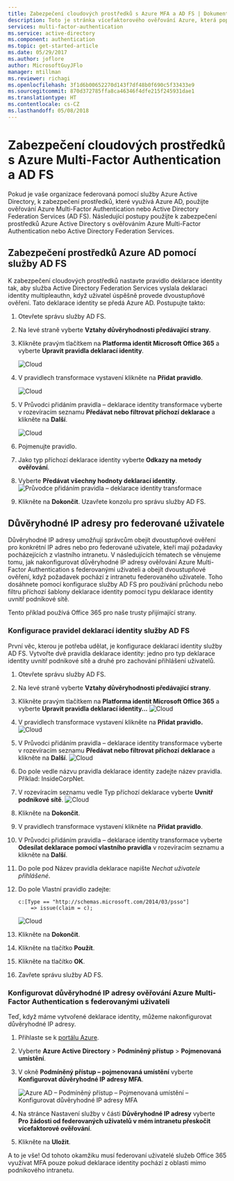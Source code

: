 ```yaml
---
title: Zabezpečení cloudových prostředků s Azure MFA a AD FS | Dokumentace Microsoftu
description: Toto je stránka vícefaktorového ověřování Azure, která popisuje, jak začít s vícefaktorovým ověřováním Azure a službami AD FS v cloudu.
services: multi-factor-authentication
ms.service: active-directory
ms.component: authentication
ms.topic: get-started-article
ms.date: 05/29/2017
ms.author: joflore
author: MicrosoftGuyJFlo
manager: mtillman
ms.reviewer: richagi
ms.openlocfilehash: 3f1d6b00652270d143f7df48b0f690c5f33433e9
ms.sourcegitcommit: 870d372785ffa8ca46346f4dfe215f245931dae1
ms.translationtype: HT
ms.contentlocale: cs-CZ
ms.lasthandoff: 05/08/2018
---
```

# <a name="securing-cloud-resources-with-azure-multi-factor-authentication-and-ad-fs"></a>Zabezpečení cloudových prostředků s Azure Multi-Factor Authentication a AD FS
Pokud je vaše organizace federovaná pomocí služby Azure Active Directory, k zabezpečení prostředků, které využívá Azure AD, použijte ověřování Azure Multi-Factor Authentication nebo Active Directory Federation Services (AD FS). Následující postupy použijte k zabezpečení prostředků Azure Active Directory s ověřováním Azure Multi-Factor Authentication nebo Active Directory Federation Services.

## <a name="secure-azure-ad-resources-using-ad-fs"></a>Zabezpečení prostředků Azure AD pomocí služby AD FS
K zabezpečení cloudových prostředků nastavte pravidlo deklarace identity tak, aby služba Active Directory Federation Services vyslala deklaraci identity multipleauthn, když uživatel úspěšně provede dvoustupňové ověření. Tato deklarace identity se předá Azure AD. Postupujte takto:


1. Otevřete správu služby AD FS.
2. Na levé straně vyberte **Vztahy důvěryhodnosti předávající strany**.
3. Klikněte pravým tlačítkem na **Platforma identit Microsoft Office 365** a vyberte **Upravit pravidla deklarací identity**.

   ![Cloud](./media/howto-mfa-adfs/trustedip1.png)

4. V pravidlech transformace vystavení klikněte na **Přidat pravidlo**.

   ![Cloud](./media/howto-mfa-adfs/trustedip2.png)

5. V Průvodci přidáním pravidla – deklarace identity transformace vyberte v rozevíracím seznamu **Předávat nebo filtrovat příchozí deklarace** a klikněte na **Další**.

   ![Cloud](./media/howto-mfa-adfs/trustedip3.png)

6. Pojmenujte pravidlo. 
7. Jako typ příchozí deklarace identity vyberte **Odkazy na metody ověřování**.
8. Vyberte **Předávat všechny hodnoty deklarací identity**.
    ![	Průvodce přidáním pravidla – deklarace identity transformace](./media/howto-mfa-adfs/configurewizard.png)
9. Klikněte na **Dokončit**. Uzavřete konzolu pro správu služby AD FS.

## <a name="trusted-ips-for-federated-users"></a>Důvěryhodné IP adresy pro federované uživatele
Důvěryhodné IP adresy umožňují správcům obejít dvoustupňové ověření pro konkrétní IP adres nebo pro federované uživatele, kteří mají požadavky pocházejících z vlastního intranetu. V následujících tématech se věnujeme tomu, jak nakonfigurovat důvěryhodné IP adresy ověřování Azure Multi-Factor Authentication s federovanými uživateli a obejít dvoustupňové ověření, když požadavek pochází z intranetu federovaného uživatele. Toho dosáhnete pomocí konfigurace služby AD FS pro používání průchodu nebo filtru příchozí šablony deklarace identity pomocí typu deklarace identity uvnitř podnikové sítě.

Tento příklad používá Office 365 pro naše trusty přijímající strany.

### <a name="configure-the-ad-fs-claims-rules"></a>Konfigurace pravidel deklarací identity služby AD FS
První věc, kterou je potřeba udělat, je konfigurace deklarací identity služby AD FS. Vytvořte dvě pravidla deklarace identity: jedno pro typ deklarace identity uvnitř podnikové sítě a druhé pro zachování přihlášení uživatelů.

1. Otevřete správu služby AD FS.
2. Na levé straně vyberte **Vztahy důvěryhodnosti předávající strany**.
3. Klikněte pravým tlačítkem na **Platforma identit Microsoft Office 365** a vyberte **Upravit pravidla deklarací identity…**
   ![Cloud](./media/howto-mfa-adfs/trustedip1.png)
4. V pravidlech transformace vystavení klikněte na **Přidat pravidlo.**
   ![Cloud](./media/howto-mfa-adfs/trustedip2.png)
5. V Průvodci přidáním pravidla – deklarace identity transformace vyberte v rozevíracím seznamu **Předávat nebo filtrovat příchozí deklarace** a klikněte na **Další**.
   ![Cloud](./media/howto-mfa-adfs/trustedip3.png)
6. Do pole vedle názvu pravidla deklarace identity zadejte název pravidla. Příklad: InsideCorpNet.
7. V rozevíracím seznamu vedle Typ příchozí deklarace vyberte **Uvnitř podnikové sítě**.
   ![Cloud](./media/howto-mfa-adfs/trustedip4.png)
8. Klikněte na **Dokončit**.
9. V pravidlech transformace vystavení klikněte na **Přidat pravidlo**.
10. V Průvodci přidáním pravidla – deklarace identity transformace vyberte **Odesílat deklarace pomocí vlastního pravidla** v rozevíracím seznamu a klikněte na **Další**.
11. Do pole pod Název pravidla deklarace napište *Nechat uživatele přihlášené*.
12. Do pole Vlastní pravidlo zadejte:

        c:[Type == "http://schemas.microsoft.com/2014/03/psso"]
            => issue(claim = c);
    ![Cloud](./media/howto-mfa-adfs/trustedip5.png)
13. Klikněte na **Dokončit**.
14. Klikněte na tlačítko **Použít**.
15. Klikněte na tlačítko **OK**.
16. Zavřete správu služby AD FS.

### <a name="configure-azure-multi-factor-authentication-trusted-ips-with-federated-users"></a>Konfigurovat důvěryhodné IP adresy ověřování Azure Multi-Factor Authentication s federovanými uživateli
Teď, když máme vytvořené deklarace identity, můžeme nakonfigurovat důvěryhodné IP adresy.

1. Přihlaste se k [portálu Azure](https://portal.com).
2. Vyberte **Azure Active Directory** > **Podmíněný přístup** > **Pojmenovaná umístění**.
3. V okně **Podmíněný přístup – pojmenovaná umístění** vyberte **Konfigurovat důvěryhodné IP adresy MFA**.

   ![Azure AD – Podmíněný přístup – Pojmenovaná umístění – Konfigurovat důvěryhodné IP adresy MFA](./media/howto-mfa-adfs/trustedip6.png)

4. Na stránce Nastavení služby v části **Důvěryhodné IP adresy** vyberte **Pro žádosti od federovaných uživatelů v mém intranetu přeskočit vícefaktorové ověřování**.  
5. Klikněte na **Uložit**.

A to je vše! Od tohoto okamžiku musí federovaní uživatelé služeb Office 365 využívat MFA pouze pokud deklarace identity pochází z oblasti mimo podnikového intranetu.
